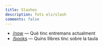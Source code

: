 ```yaml
---
title: Slashes
description: Tots els/slash
comments: false
---
```


- [/now](/slash/now) — Què tinc entremans actualment
- [/books](/slash/books) — Quins llibres tinc sobre la taula